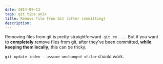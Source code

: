 ```yaml
---
date: 2014-09-11
tags: git tips unix
title: Remove file from Git (after committing)
description: 
---
```


Removing files from git is pretty straightforward. `git rm ...`.
But if you want to **completely** remove files from git, after they've been committed, **while keeping them locally**, this can be tricky.

`git update-index --assume-unchanged <file>` should work.

